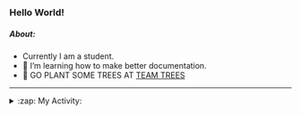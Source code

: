 ### Hello World!

##### About:
- Currently I am a student.
- 🌱 I’m learning how to make better documentation.
- 🌱 GO PLANT SOME TREES AT [TEAM TREES](https://teamtrees.org/)

---
<details>
  <summary>:zap: My Activity:</summary>
  
<!--START_SECTION:waka-->
![Code Time](http://img.shields.io/badge/Code%20Time-1%2C108%20hrs%206%20mins-blue)

**I'm a Night 🦉** 

```text
🌞 Morning                1322 commits        ██░░░░░░░░░░░░░░░░░░░░░░░   08.97 % 
🌆 Daytime                5193 commits        █████████░░░░░░░░░░░░░░░░   35.22 % 
🌃 Evening                4224 commits        ███████░░░░░░░░░░░░░░░░░░   28.65 % 
🌙 Night                  4004 commits        ███████░░░░░░░░░░░░░░░░░░   27.16 % 
```
📅 **I'm Most Productive on Wednesday** 

```text
Monday                   2257 commits        ████░░░░░░░░░░░░░░░░░░░░░   15.31 % 
Tuesday                  1776 commits        ███░░░░░░░░░░░░░░░░░░░░░░   12.05 % 
Wednesday                3503 commits        ██████░░░░░░░░░░░░░░░░░░░   23.76 % 
Thursday                 1798 commits        ███░░░░░░░░░░░░░░░░░░░░░░   12.20 % 
Friday                   1466 commits        ██░░░░░░░░░░░░░░░░░░░░░░░   09.94 % 
Saturday                 1342 commits        ██░░░░░░░░░░░░░░░░░░░░░░░   09.10 % 
Sunday                   2601 commits        ████░░░░░░░░░░░░░░░░░░░░░   17.64 % 
```


📊 **This Week I Spent My Time On** 

```text
🔥 Editors: 
VS Code                  15 hrs 3 mins       █████████████████████████   100.00 % 

🐱‍💻 Projects: 
praise                   10 hrs 8 mins       █████████████████░░░░░░░░   67.33 % 
skillgraff               2 hrs 48 mins       █████░░░░░░░░░░░░░░░░░░░░   18.65 % 
CSF22                    2 hrs 6 mins        ████░░░░░░░░░░░░░░░░░░░░░   14.02 % 
```


 Last Updated on 18/04/2023 06:08:24 UTC
<!--END_SECTION:waka-->
</details>
